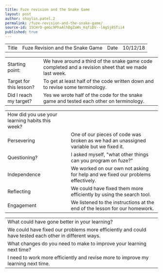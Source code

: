 ```yaml
---
title: Fuze revision and the Snake Game
layout: post
author: shaylin.patel.2
permalink: /fuze-revision-and-the-snake-game/
source-id: 15CHrO-gmGc9PhaAlhDgZaWs_KqfiDV--lAgSj8STii4
published: true
---
```

<table>
  <tr>
    <td>Title</td>
    <td>Fuze Revision and the Snake Game</td>
    <td>Date</td>
    <td>10/12/18</td>
  </tr>
</table>


<table>
  <tr>
    <td>Starting point:</td>
    <td>We have around a third of the snake game code completed and a revision sheet that we made last week.</td>
  </tr>
  <tr>
    <td>Target for this lesson?</td>
    <td>To get at least half of the code written down and to revise some terminology.</td>
  </tr>
  <tr>
    <td>Did I reach my target? </td>
    <td>Yes we wrote half of the code for the snake game and tested each other on terminology.</td>
  </tr>
</table>


<table>
  <tr>
    <td>How did you use your learning habits this week?</td>
    <td></td>
  </tr>
  <tr>
    <td>Persevering</td>
    <td>One of our pieces of code was broken as we had an unassigned variable but we fixed it.</td>
  </tr>
  <tr>
    <td>Questioning?</td>
    <td>I asked myself, "what other things can you program on fuze?"</td>
  </tr>
  <tr>
    <td>Independence</td>
    <td>We worked on our own not asking for help and we fixed our problems effectively.</td>
  </tr>
  <tr>
    <td>Reflecting</td>
    <td>We could have fixed them more efficiently by using the search tool.</td>
  </tr>
  <tr>
    <td>Engagement</td>
    <td>We listened to the instructions at the end of the lesson for our homework.</td>
  </tr>
</table>


<table>
  <tr>
    <td>What could have gone better in your learning?</td>
    <td></td>
  </tr>
  <tr>
    <td>We could have fixed our problems more efficiently and could have tested each other in different ways.</td>
    <td></td>
  </tr>
  <tr>
    <td>What changes do you need to make to improve your learning next time?</td>
    <td></td>
  </tr>
  <tr>
    <td>I need to work more efficiently and revise more to improve my learning next time.</td>
    <td></td>
  </tr>
</table>



